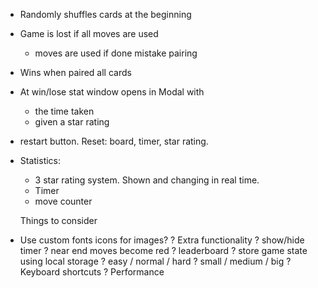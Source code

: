 + Randomly shuffles cards at the beginning
+ Game is lost if all moves are used
  + moves are used if done mistake pairing
+ Wins when paired all cards
+ At win/lose stat window opens in Modal with
	+ the time taken
	+ given a star rating
+ restart button. Reset: board, timer, star rating.
+ Statistics:
  + 3 star rating system. Shown and changing in real time.
  + Timer
  + move counter

  Things to consider
+ Use custom fonts icons for images?
? Extra functionality
	? show/hide timer
  ? near end moves become red
	? leaderboard
	? store game state using local storage
	? easy / normal / hard
	? small / medium / big
? Keyboard shortcuts
? Performance
